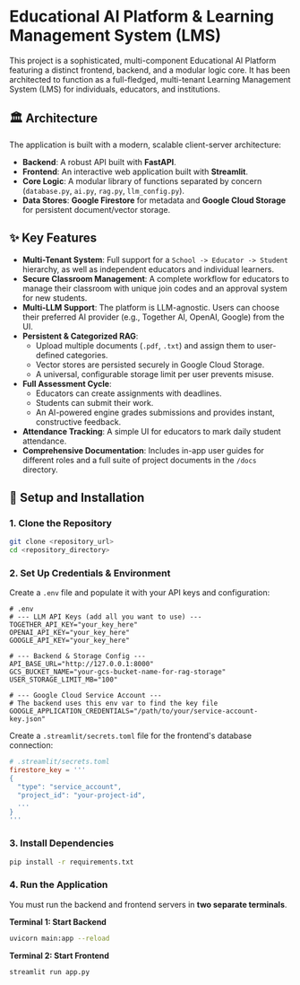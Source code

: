 # Educational AI Platform & Learning Management System (LMS)

This project is a sophisticated, multi-component Educational AI Platform featuring a distinct frontend, backend, and a modular logic core. It has been architected to function as a full-fledged, multi-tenant Learning Management System (LMS) for individuals, educators, and institutions.

## 🏛️ Architecture

The application is built with a modern, scalable client-server architecture:

-   **Backend**: A robust API built with **FastAPI**.
-   **Frontend**: An interactive web application built with **Streamlit**.
-   **Core Logic**: A modular library of functions separated by concern (`database.py`, `ai.py`, `rag.py`, `llm_config.py`).
-   **Data Stores**: **Google Firestore** for metadata and **Google Cloud Storage** for persistent document/vector storage.

## ✨ Key Features

-   **Multi-Tenant System**: Full support for a `School -> Educator -> Student` hierarchy, as well as independent educators and individual learners.
-   **Secure Classroom Management**: A complete workflow for educators to manage their classroom with unique join codes and an approval system for new students.
-   **Multi-LLM Support**: The platform is LLM-agnostic. Users can choose their preferred AI provider (e.g., Together AI, OpenAI, Google) from the UI.
-   **Persistent & Categorized RAG**:
    -   Upload multiple documents (`.pdf`, `.txt`) and assign them to user-defined categories.
    -   Vector stores are persisted securely in Google Cloud Storage.
    -   A universal, configurable storage limit per user prevents misuse.
-   **Full Assessment Cycle**:
    -   Educators can create assignments with deadlines.
    -   Students can submit their work.
    -   An AI-powered engine grades submissions and provides instant, constructive feedback.
-   **Attendance Tracking**: A simple UI for educators to mark daily student attendance.
-   **Comprehensive Documentation**: Includes in-app user guides for different roles and a full suite of project documents in the `/docs` directory.

## 🚀 Setup and Installation

### 1. Clone the Repository
```bash
git clone <repository_url>
cd <repository_directory>
```

### 2. Set Up Credentials & Environment

Create a `.env` file and populate it with your API keys and configuration:
```
# .env
# --- LLM API Keys (add all you want to use) ---
TOGETHER_API_KEY="your_key_here"
OPENAI_API_KEY="your_key_here"
GOOGLE_API_KEY="your_key_here"

# --- Backend & Storage Config ---
API_BASE_URL="http://127.0.0.1:8000"
GCS_BUCKET_NAME="your-gcs-bucket-name-for-rag-storage"
USER_STORAGE_LIMIT_MB="100"

# --- Google Cloud Service Account ---
# The backend uses this env var to find the key file
GOOGLE_APPLICATION_CREDENTIALS="/path/to/your/service-account-key.json"
```

Create a `.streamlit/secrets.toml` file for the frontend's database connection:
```toml
# .streamlit/secrets.toml
firestore_key = '''
{
  "type": "service_account",
  "project_id": "your-project-id",
  ...
}
'''
```

### 3. Install Dependencies
```bash
pip install -r requirements.txt
```

### 4. Run the Application
You must run the backend and frontend servers in **two separate terminals**.

**Terminal 1: Start Backend**
```bash
uvicorn main:app --reload
```

**Terminal 2: Start Frontend**
```bash
streamlit run app.py
```
